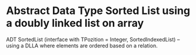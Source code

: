 # Abstract Data Type Sorted List using a doubly linked list on array

ADT SortedList (interface with TPozition = Integer, SortedIndexedList) – using a DLLA where
elements are ordered based on a relation.
